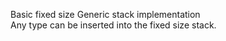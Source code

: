 <p>
Basic fixed size Generic stack implementation 
<br/> Any type can be inserted into the fixed size stack. 
</p>
